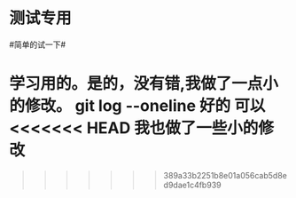 # 测试专用


#简单的试一下#


学习用的。是的，没有错,我做了一点小的修改。
git log --oneline
好的
可以
<<<<<<< HEAD
我也做了一些小的修改
=======
>>>>>>> 389a33b2251b8e01a056cab5d8ed9dae1c4fb939
